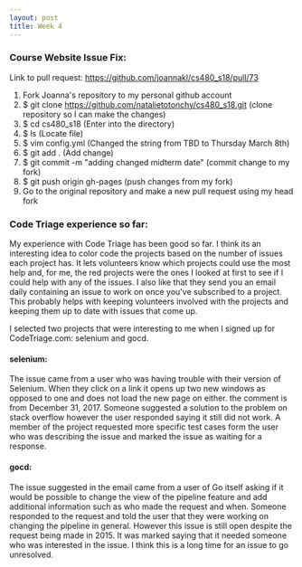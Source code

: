 ```yaml
---
layout: post
title: Week 4
---
```


### Course Website Issue Fix:

Link to pull request: https://github.com/joannakl/cs480_s18/pull/73 

1) Fork Joanna's repository to my personal github account
2) $ git clone https://github.com/natalietotonchy/cs480_s18.git (clone repository so I can make the changes)
3) $ cd cs480_s18 (Enter into the directory)
4) $ ls (Locate file)
5) $ vim config.yml (Changed the string from TBD to Thursday March 8th)
6) $ git add . (Add change)
7) $ git commit -m "adding changed midterm date" (commit change to my fork)
8) $ git push origin gh-pages (push changes from my fork)
9) Go to the original repository and make a new pull request using my head fork

### Code Triage experience so far:

My experience with Code Triage has been good so far. I think its an interesting idea to color code the projects based on the number of issues each project has. It lets volunteers know which projects could use the most help and, for me, the red projects were the ones I looked at first to see if I could help with any of the issues. I also like that they send you an email daily containing an issue to work on once you've subscribed to a project. This probably helps with keeping volunteers involved with the projects and keeping them up to date with issues that come up.

I selected two projects that were interesting to me when I signed up for CodeTriage.com: selenium and gocd. 

#### selenium: 
The issue came from a user who was having trouble with their version of Selenium. When they click on a link it opens up two new windows as opposed to one and does not load the new page on either. the comment is from December 31, 2017. Someone suggested a solution to the problem on stack overflow however the user responded saying it still did not work. A member of the project requested more specific test cases form the user who was describing the issue and marked the issue as waiting for a response.

#### gocd: 
The issue suggested in the email came from a user of Go itself asking if it would be possible to change the view of the pipeline feature and add additional information such as who made the request and when. Someone responded to the request and told the user that they were working on changing the pipeline in general. However this issue is still open despite the request being made in 2015. It was marked saying that it needed someone who was interested in the issue. I think this is a long time for an issue to go unresolved.
